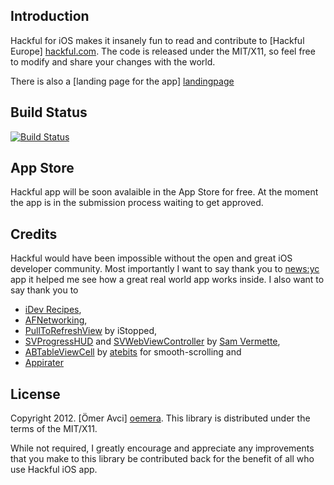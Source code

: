 Introduction
------------
Hackful for iOS makes it insanely fun to read and contribute to [Hackful Europe] [hackful.com].
The code is released under the MIT/X11, so feel free to modify and share your changes with the world. 

There is also a [landing page for the app] [landingpage]

Build Status
---------
[![Build Status](https://travis-ci.org/Oemera/hackful-ios.png)](https://travis-ci.org/Oemera/hackful-ios)

App Store
---------
Hackful app will be soon avalaible in the App Store for free. At the moment the app is in the submission process waiting to get approved.

Credits
-------
Hackful would have been impossible without the open and great iOS developer community. Most importantly I want to say thank you to [news:yc](http://newsyc.me/) app it helped me see how a great real world app works inside. 
I also want to say thank you to

* [iDev Recipes](http://idevrecipes.com),
* [AFNetworking](http://github.com/AFNetworking/AFNetworking),
* [PullToRefreshView](http://github.com/iStopped/PullToRefreshView) by iStopped,
* [SVProgressHUD](http://github.com/samvermette/SVProgressHUD) and [SVWebViewController](http://github.com/samvermette/SVWebViewController) by [Sam Vermette](http://samvermette.com/),
* [ABTableViewCell](http://blog.atebits.com/2008/12/fast-scrolling-in-tweetie-with-uitableview/) by [atebits](http://blog.atebits.com/) for smooth-scrolling and
* [Appirater](http://github.com/arashpayan/appirater)

License
-------
Copyright 2012. [Ömer Avci] [oemera].
This library is distributed under the terms of the MIT/X11.

While not required, I greatly encourage and appreciate any improvements that you make
to this library be contributed back for the benefit of all who use Hackful iOS app.

[oemera]: http://dailyoemer.com
[hackful.com]: http://hackful.com
[landingpage]: http://oemera.github.com/hackful-ios